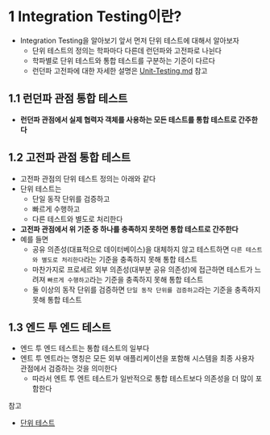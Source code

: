 # 1 Integration Testing이란?

* Integration Testing을 알아보기 앞서 먼저 단위 테스트에 대해서 알아보자
  * 단위 테스트의 정의는 학파마다 다른데 런던파와 고전파로 나뉜다
  * 학파별로 단위 테스트와 통합 테스트를 구분하는 기준이 다르다
  * 런던파 고전파에 대한 자세한 설명은 [Unit-Testing.md](../Unit-Testing/Unit-Testing.md) 참고

## 1.1 런던파 관점 통합 테스트

* **런던파 관점에서 실제 협력자 객체를 사용하는 모든 테스트를 통합 테스트로 간주한다**



## 1.2 고전파 관점 통합 테스트

* 고전파 관점의 단위 테스트 정의는 아래와 같다
* 단위 테스트는
  * 단일 동작 단위를 검증하고
  * 빠르게 수행하고
  * 다른 테스트와 별도로 처리한다
* **고전파 관점에서 위 기준 중 하나를 충족하지 못하면 통합 테스트로 간주한다**
* 예를 들면
  * 공유 의존성(대표적으로 데이터베이스)을 대체하지 않고 테스트하면 `다른 테스트와 별도로 처리한다`라는 기준을 충족하지 못해 통합 테스트
  * 마찬가지로 프로세르 외부 의존성(대부분 공유 의존성)에 접근하면 테스트가 느려져 `빠르게 수행하고`라는 기준을 충족하지 못해 통합 테스트
  * 둘 이상의 동작 단위를 검증하면 `단일 동작 단위를 검증하고`라는 기준을 충족하지 못해 통합 테스트



## 1.3 엔드 투 엔드 테스트

* 엔드 투 엔드 테스트는 통합 테스트의 일부다
* 엔트 투 엔트라는 명칭은 모든 외부 애플리케이션을 포함해 시스템을 최종 사용자 관점에서 검증하는 것을 의미한다
  * 따라서 엔트 투 엔트 테스트가 일반적으로 통합 테스트보다 의존성을 더 많이 포함한다



참고

* [단위 테스트](http://www.kyobobook.co.kr/product/detailViewKor.laf?mallGb=KOR&ejkGb=KOR&barcode=9791161755748)